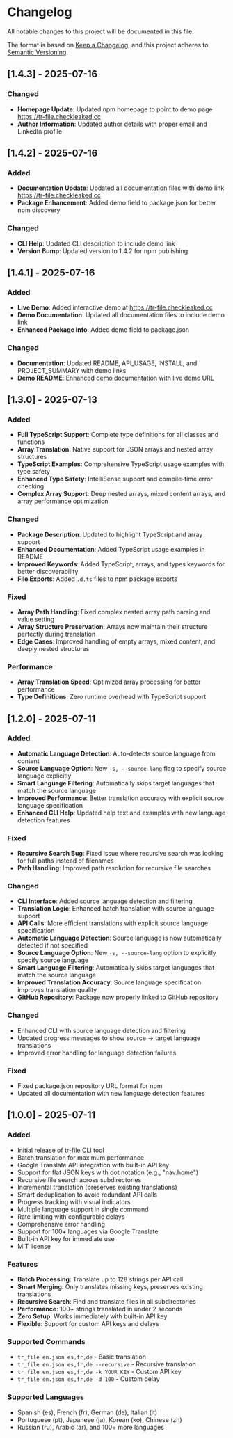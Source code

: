 # Changelog

All notable changes to this project will be documented in this file.

The format is based on [Keep a Changelog](https://keepachangelog.com/en/1.0.0/),
and this project adheres to [Semantic Versioning](https://semver.org/spec/v2.0.0.html).

## [1.4.3] - 2025-07-16

### Changed
- **Homepage Update**: Updated npm homepage to point to demo page https://tr-file.checkleaked.cc
- **Author Information**: Updated author details with proper email and LinkedIn profile

## [1.4.2] - 2025-07-16

### Added
- **Documentation Update**: Updated all documentation files with demo link https://tr-file.checkleaked.cc
- **Package Enhancement**: Added demo field to package.json for better npm discovery

### Changed
- **CLI Help**: Updated CLI description to include demo link
- **Version Bump**: Updated version to 1.4.2 for npm publishing

## [1.4.1] - 2025-07-16

### Added
- **Live Demo**: Added interactive demo at https://tr-file.checkleaked.cc
- **Demo Documentation**: Updated all documentation files to include demo link
- **Enhanced Package Info**: Added demo field to package.json

### Changed
- **Documentation**: Updated README, API_USAGE, INSTALL, and PROJECT_SUMMARY with demo links
- **Demo README**: Enhanced demo documentation with live demo URL

## [1.3.0] - 2025-07-13

### Added
- **Full TypeScript Support**: Complete type definitions for all classes and functions
- **Array Translation**: Native support for JSON arrays and nested array structures
- **TypeScript Examples**: Comprehensive TypeScript usage examples with type safety
- **Enhanced Type Safety**: IntelliSense support and compile-time error checking
- **Complex Array Support**: Deep nested arrays, mixed content arrays, and array performance optimization

### Changed
- **Package Description**: Updated to highlight TypeScript and array support
- **Enhanced Documentation**: Added TypeScript usage examples in README
- **Improved Keywords**: Added TypeScript, arrays, and types keywords for better discoverability
- **File Exports**: Added `.d.ts` files to npm package exports

### Fixed
- **Array Path Handling**: Fixed complex nested array path parsing and value setting
- **Array Structure Preservation**: Arrays now maintain their structure perfectly during translation
- **Edge Cases**: Improved handling of empty arrays, mixed content, and deeply nested structures

### Performance
- **Array Translation Speed**: Optimized array processing for better performance
- **Type Definitions**: Zero runtime overhead with TypeScript support

## [1.2.0] - 2025-07-11

### Added
- **Automatic Language Detection**: Auto-detects source language from content
- **Source Language Option**: New `-s, --source-lang` flag to specify source language explicitly
- **Smart Language Filtering**: Automatically skips target languages that match the source language
- **Improved Performance**: Better translation accuracy with explicit source language specification
- **Enhanced CLI Help**: Updated help text and examples with new language detection features

### Fixed
- **Recursive Search Bug**: Fixed issue where recursive search was looking for full paths instead of filenames
- **Path Handling**: Improved path resolution for recursive file searches

### Changed
- **CLI Interface**: Added source language detection and filtering
- **Translation Logic**: Enhanced batch translation with source language support
- **API Calls**: More efficient translations with explicit source language specification
- **Automatic Language Detection**: Source language is now automatically detected if not specified
- **Source Language Option**: New `-s, --source-lang` option to explicitly specify source language
- **Smart Language Filtering**: Automatically skips target languages that match the source language
- **Improved Translation Accuracy**: Source language specification improves translation quality
- **GitHub Repository**: Package now properly linked to GitHub repository

### Changed
- Enhanced CLI with source language detection and filtering
- Updated progress messages to show source → target language translations
- Improved error handling for language detection failures

### Fixed
- Fixed package.json repository URL format for npm
- Updated all documentation with new language detection features

## [1.0.0] - 2025-07-11

### Added
- Initial release of tr-file CLI tool
- Batch translation for maximum performance
- Google Translate API integration with built-in API key
- Support for flat JSON keys with dot notation (e.g., "nav.home")
- Recursive file search across subdirectories
- Incremental translation (preserves existing translations)
- Smart deduplication to avoid redundant API calls
- Progress tracking with visual indicators
- Multiple language support in single command
- Rate limiting with configurable delays
- Comprehensive error handling
- Support for 100+ languages via Google Translate
- Built-in API key for immediate use
- MIT license

### Features
- **Batch Processing**: Translate up to 128 strings per API call
- **Smart Merging**: Only translates missing keys, preserves existing translations
- **Recursive Search**: Find and translate files in all subdirectories
- **Performance**: 100+ strings translated in under 2 seconds
- **Zero Setup**: Works immediately with built-in API key
- **Flexible**: Support for custom API keys and delays

### Supported Commands
- `tr_file en.json es,fr,de` - Basic translation
- `tr_file en.json es,fr,de --recursive` - Recursive translation
- `tr_file en.json es,fr,de -k YOUR_KEY` - Custom API key
- `tr_file en.json es,fr,de -d 100` - Custom delay

### Supported Languages
- Spanish (es), French (fr), German (de), Italian (it)
- Portuguese (pt), Japanese (ja), Korean (ko), Chinese (zh)
- Russian (ru), Arabic (ar), and 100+ more languages
